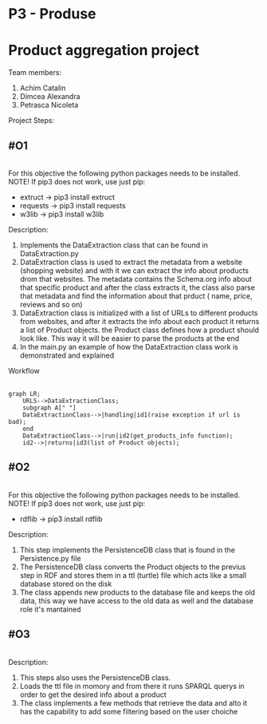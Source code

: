 # P3 - Produse
# Product aggregation project

Team members: <br>
<ol>
  <li>Achim Catalin</li>
  <li>Dimcea Alexandra</li>
  <li>Petrasca Nicoleta</li>
</ol> 

Project Steps:<br>

<h2>#O1</h2><br>
For this objective the following python packages needs to be installed. NOTE! If pip3 does not work, use just pip:<br>
 <ul>
  <li>extruct -> pip3 install extruct</li>
  <li>requests -> pip3 install requests</li>
  <li>w3lib -> pip3 install w3lib</li>
</ul> 

Description: <br>
<ol>
  <li>Implements the DataExtraction class that can be found in DataExtraction.py</li>
  <li>DataExtraction class is used to extract the metadata from a website (shopping website) and with it we can extract the info about products drom that websites. The metadata contains the Schema.org info about that          specific product and after the class extracts it, the class also parse that metadata and find the information       about that prduct ( name, price, reviews and so on)</li>
  <li>DataExtraction class is initialized with a list of URLs to different products from websites, and after it    extracts the info about each product it returns a list of Product objects. the Product class defines how a            product should look like. This way it will be easier to parse the products at the end</li>
  <li>In the main.py an example of how the DataExtraction class work is demonstrated and explained</li>
</ol> 

Workflow<br><br>
```mermaid
graph LR;
    URLS-->DataExtractionClass;
    subgraph A[" "]
    DataExtractionClass-->|handling|id1(raise exception if url is bad);
    end
    DataExtractionClass-->|run|id2(get_products_info function);    
    id2-->|returns|id3(list of Product objects);
```

<h2>#O2</h2><br>
For this objective the following python packages needs to be installed. NOTE! If pip3 does not work, use just pip:<br>
 <ul>
  <li>rdflib -> pip3 install rdflib</li>
</ul> 

Description: <br>
<ol>
  <li>This step implements the PersistenceDB class that is found in the Persistence.py file</li>
  <li>The PersistenceDB class converts the Product objects to the previus step in RDF and stores them in a ttl
  (turtle) file which acts like a small database stored on the disk</li>
  <li>The class appends new products to the database file and keeps the old data, this way we have access to
  the old data as well and the database role it's mantained</li>
</ol> 

<h2>#O3</h2><br>
Description: <br>
<ol>
  <li>This steps also uses the PersistenceDB class.</li>
  <li>Loads the ttl file in momory and from there it runs SPARQL querys in order to get the desired info about a  product</li>
  <li>The class implements a few methods that retrieve the data and alto it has the capability to add some filtering based on the user choiche</li>
</ol> 
      
